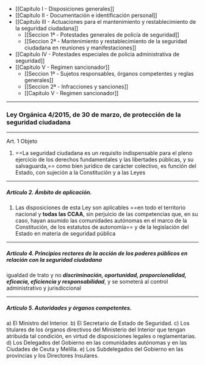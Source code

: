 
- [[Capitulo I - Disposiciones generales]]
- [[Capitulo II - Documentación e identificación personal]]
- [[Capitulo III - Actuaciones para el mantenimiento y restablecimiento de la seguridad ciudadana]]
	- [[Seccion 1ª - Potestades generales de policía de seguridad]]
	- [[Seccion 2ª - Mantenimiento y restablecimiento de la seguridad ciudadana en reuniones y manifestaciones]]
- [[Capitulo IV - Potestades especiales de policía administrativa de seguridad]]
- [[Capitulo V - Regimen sancionador]]
	- [[Seccion 1ª - Sujetos responsables, órganos competentes y reglas generales]]
	- [[Seccion 2ª - Infracciones y sanciones]]
	- [[Capitulo V - Regimen sancionador]]

---

### Ley Orgánica 4/2015, de 30 de marzo, de protección de la seguridad ciudadana

---
Art. 1  Objeto

1.  ==La seguridad ciudadana es un requisito indispensable para el pleno ejercicio de los derechos fundamentales y las libertades públicas, y su salvaguarda,==  como bien jurídico de carácter colectivo, es función del Estado, con sujeción a la Constitución y a las Leyes



---
##### Artículo 2. Ámbito de aplicación.

1. Las disposiciones de esta Ley son aplicables ==en todo el territorio nacional y **todas las CCAA**, sin perjuicio de las competencias que, en su caso, hayan asumido las comunidades autónomas en el marco de la Constitución, de los estatutos de autonomía== y de la legislación del Estado en materia de seguridad pública
---

##### Artículo 4. Principios rectores de la acción de los poderes públicos en relación con la seguridad ciudadana

igualdad de trato y no ***discriminación, oportunidad, proporcionalidad, eficacia, eficiencia y responsabilidad***, y se someterá al control administrativo y jurisdiccional

---
##### Artículo 5. Autoridades y órganos competentes.
a) El Ministro del Interior.
b) El Secretario de Estado de Seguridad.
c) Los titulares de los órganos directivos del Ministerio del Interior que tengan atribuida tal condición, en virtud de disposiciones legales o reglamentarias.
d) Los Delegados del Gobierno en las comunidades autónomas y en las Ciudades de Ceuta y Melilla.
e) Los Subdelegados del Gobierno en las provincias y los Directores Insulares.